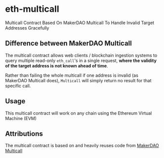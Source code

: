 # eth-multicall
Multicall Contract Based On MakerDAO Multicall To Handle Invalid Target Addresses Gracefully

## Difference between MakerDAO Multicall
The multicall contract allows web clients / blockchain ingestion systems to query multiple read-only `eth_call`'s in a single request, **where the validity of the target address is not known ahead of time**.

Rather than failing the whole multicall if one address is invalid (as MakerDAO Multicall does), `Multicall` will simply return no result for that specific call.

## Usage
This multicall contract will work on any chain using the Ethereum Virtual Machine (EVM)

## Attributions
The multicall contract is based on and heavily reuses code from [MakerDAO Multicall](https://github.com/makerdao/multicall)